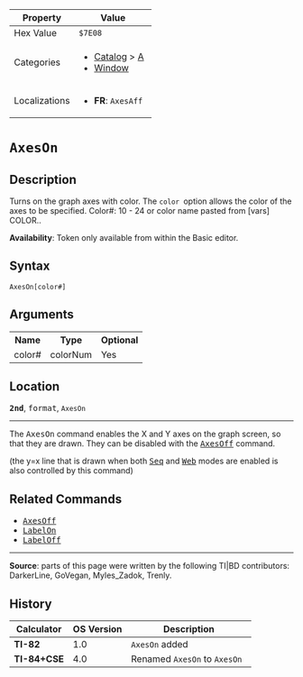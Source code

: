 | Property      | Value |
|---------------|-------|
| Hex Value     | `$7E08`|
| Categories    | <ul><li>[Catalog](<../categories/Catalog.md>) > [A](<../categories/Catalog.md#A>)</li><li>[Window](<../categories/Window.md>)</li></ul> |
| Localizations | <ul><li><b>FR</b>: `AxesAff `</li></ul> |

# `AxesOn `

## Description
Turns on the graph axes with color. The `color `option allows the color of the axes to be specified.
Color#: 10 - 24 or color name pasted from [vars] COLOR..


<b>Availability</b>: Token only available from within the Basic editor.

## Syntax
`AxesOn[color#]`

## Arguments
<table>
<tr><th>Name</th><th>Type</th><th>Optional</th></tr>

<tr><td>color#</td><td>colorNum</td><td>Yes</td></tr>

</table>

## Location
<tt><kbd><b>2nd</b></kbd></tt>, <kbd>format</kbd>, `AxesOn`
<hr>

The <tt>AxesOn</tt> command enables the X and Y axes on the graph screen, so that they are drawn. They can be disabled with the <tt><a href="AxesOff.md">AxesOff</a></tt> command.

(the y=x line that is drawn when both <tt><a href="Seq.md">Seq</a></tt> and <tt><a href="Web.md">Web</a></tt> modes are enabled is also controlled by this command)

## Related Commands

*   <tt><a href="AxesOff.md">AxesOff</a></tt>
*   <tt><a href="LabelOn.md">LabelOn</a></tt>
*   <tt><a href="LabelOff.md">LabelOff</a></tt>

* * *

**Source**: parts of this page were written by the following TI|BD contributors: DarkerLine, GoVegan, Myles_Zadok, Trenly.

## History
| Calculator | OS Version | Description |
|------------|------------|-------------|
| <b>TI-82</b> | 1.0 | `AxesOn` added |
| <b>TI-84+CSE</b> | 4.0 | Renamed `AxesOn` to `AxesOn `


